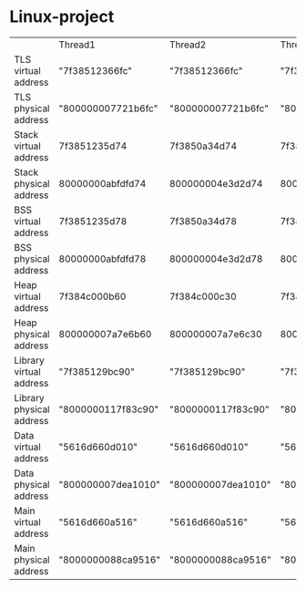 # Linux-project
<table>
  <tr>
    <td></td>
    <td>Thread1</td>
    <td>Thread2</td>
    <td>Thread3</td>
  </tr>
  <tr>
    <td>TLS virtual address</td>
    <td>"7f38512366fc"</td>
    <td>"7f38512366fc"</td>
    <td>"7f38512366fc"</td>
  </tr>
  <tr>
    <td>TLS physical address</td>
    <td>"800000007721b6fc"</td>
    <td>"800000007721b6fc"</td>
    <td>"800000007721b6fc"</td>
  </tr>
  <tr>
    <td>Stack virtual address</td>
    <td>7f3851235d74</td>
    <td>7f3850a34d74</td>
    <td>7f384bffed74</td>
  </tr>
  <tr>
    <td>Stack physical address</td>
    <td>80000000abfdfd74</td>
    <td>800000004e3d2d74</td>
    <td>80000000a2ef3d74</td>
  </tr>
  <tr>
    <td>BSS virtual address</td>
    <td>7f3851235d78</td>
    <td>7f3850a34d78</td>
    <td>7f384bffed78</td>
  </tr>
  <tr>
    <td>BSS physical address</td>
    <td>80000000abfdfd78</td>
    <td>800000004e3d2d78</td>
    <td>80000000a2ef3d78</td>
  </tr>
  <tr>
    <td>Heap virtual address</td>
    <td>7f384c000b60</td>
    <td>7f384c000c30</td>
    <td>7f384c000c50</td>
  </tr>
  <tr>
    <td>Heap physical address</td>
    <td>800000007a7e6b60</td>
    <td>800000007a7e6c30</td>
    <td>800000007a7e6c50</td>
  </tr>
  <tr>
    <td>Library virtual address</td>
    <td>"7f385129bc90"</td>
    <td>"7f385129bc90"</td>
    <td>"7f385129bc90"</td>
  </tr>
  <tr>
    <td>Library physical address</td>
    <td>"8000000117f83c90"</td>
    <td>"8000000117f83c90"</td>
    <td>"8000000117f83c90"</td>
  </tr>
  <tr>
    <td>Data virtual address</td>
    <td>"5616d660d010"</td>
    <td>"5616d660d010"</td>
    <td>"5616d660d010"</td>
  </tr>
  <tr>
    <td>Data physical address</td>
    <td>"800000007dea1010"</td>
    <td>"800000007dea1010"</td>
    <td>"800000007dea1010"</td>
  </tr>
  <tr>
    <td>Main virtual address</td>
    <td>"5616d660a516"</td>
    <td>"5616d660a516"</td>
    <td>"5616d660a516"</td>
  </tr>
  <tr>
    <td>Main physical address</td>
    <td>"8000000088ca9516"</td>
    <td>"8000000088ca9516"</td>
    <td>"8000000088ca9516"</td>
  </tr>
</table>
